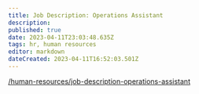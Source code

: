 ```yaml
---
title: Job Description: Operations Assistant
description: 
published: true
date: 2023-04-11T23:03:48.635Z
tags: hr, human resources
editor: markdown
dateCreated: 2023-04-11T16:52:03.501Z
---
```


[/human-resources/job-description-operations-assistant](/human-resources/job-description-operations-assistant)